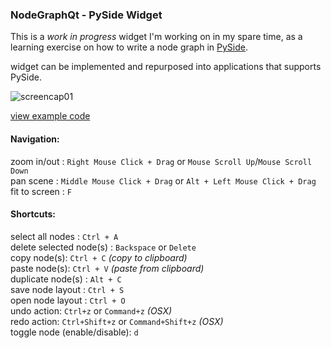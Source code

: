 ### NodeGraphQt - PySide Widget

This is a *work in progress* widget I'm working on in my spare time, as
a learning exercise on how to write a node graph in [PySide](http://pyside.github.io/docs/pyside/).

widget can be implemented and repurposed into applications that supports PySide.

![screencap01](https://raw.githubusercontent.com/jchanvfx/bpNodeGraph/master/screenshot.png)

[view example code](https://github.com/jchanvfx/bpNodeGraph/blob/master/example.py)

#### Navigation:
zoom in/out : `Right Mouse Click + Drag` or `Mouse Scroll Up`/`Mouse Scroll Down`<br/>
pan scene : `Middle Mouse Click + Drag` or `Alt + Left Mouse Click + Drag`<br/>
fit to screen : `F`

#### Shortcuts:
select all nodes : `Ctrl + A`<br/>
delete selected node(s) : `Backspace` or `Delete`<br/>
copy node(s): `Ctrl + C` _(copy to clipboard)_<br/>
paste node(s): `Ctrl + V` _(paste from clipboard)_<br/>
duplicate node(s) : `Alt + C`<br/>
save node layout : `Ctrl + S`<br/>
open node layout : `Ctrl + O` <br/>
undo action: `Ctrl+z` or `Command+z` _(OSX)_ <br/>
redo action: `Ctrl+Shift+z` or `Command+Shift+z` _(OSX)_ <br/>
toggle node (enable/disable): `d`